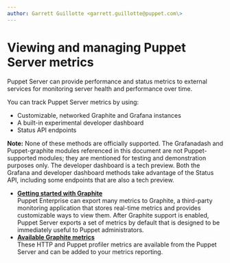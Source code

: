 ```yaml
---
author: Garrett Guillotte <garrett.guillotte@puppet.com\>
---
```


# Viewing and managing Puppet Server metrics

Puppet Server can provide performance and status metrics to external services for monitoring server health and performance over time.

You can track Puppet Server metrics by using:

-   Customizable, networked Graphite and Grafana instances
-   A built-in experimental developer dashboard
-   Status API endpoints

**Note:** None of these methods are officially supported. The Grafanadash and Puppet-graphite modules referenced in this document are not Puppet-supported modules; they are mentioned for testing and demonstration purposes only. The developer dashboard is a tech preview. Both the Grafana and developer dashboard methods take advantage of the Status API, including some endpoints that are also a tech preview.

-   **[Getting started with Graphite](getting_started_with_graphite.md#)**  
Puppet Enterprise can export many metrics to Graphite, a third-party monitoring application that stores real-time metrics and provides customizable ways to view them. After Graphite support is enabled, Puppet Server exports a set of metrics by default that is designed to be immediately useful to Puppet administrators.
-   **[Available Graphite metrics](available_graphite_metrics.md#)**  
These HTTP and Puppet profiler metrics are available from the Puppet Server and can be added to your metrics reporting.

